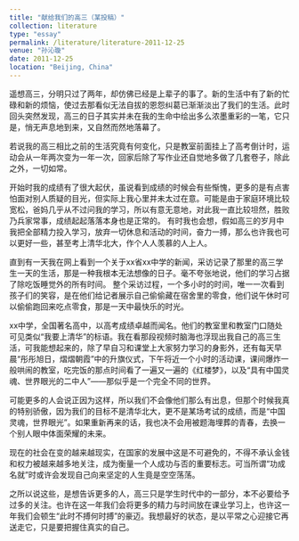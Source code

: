 ```yaml
---
title: "献给我们的高三（某投稿）"
collection: literature
type: "essay"
permalink: /literature/literature-2011-12-25
venue: "孙沁璇"
date: 2011-12-25
location: "Beijing, China"
---
```



遥想高三，分明只过了两年，却仿佛已经是上辈子的事了。新的生活中有了新的忙碌和新的烦恼，使过去那看似无法自拔的恩怨纠葛已渐渐淡出了我们的生活。此时回头突然发现，高三的日子其实并未在我的生命中绘出多么浓墨重彩的一笔，它只是，悄无声息地到来，又自然而然地落幕了。

若说我的高三相比之前的生活究竟有何变化，只是教室前面挂上了高考倒计时，运动会从一年两次变为一年一次，回家后除了写作业还自觉地多做了几套卷子，除此之外，一切如常。

开始时我的成绩有了很大起伏，虽说看到成绩的时候会有些惭愧，更多的是有点害怕面对别人质疑的目光，但实际上我心里并未太过在意。可能是由于家庭环境比较宽松，爸妈几乎从不过问我的学习，所以有意无意地，对此我一直比较坦然，胜败乃兵家常事，成绩起起落落本身也是正常的。
有时我也会想，假如高三的岁月中我把全部精力投入学习，放弃一切休息和活动的时间，奋力一搏，那么也许我也可以更好一些，甚至考上清华北大，作个人人羡慕的人上人。

直到有一天我在网上看到一个关于xx省xx中学的新闻，采访记录了那里的高三学生一天的生活，那是一种我根本无法想像的日子。毫不夸张地说，他们的学习占据了除吃饭睡觉外的所有时间。
整个采访过程，一个多小时的时间，唯一一次看到孩子们的笑容，是在他们给记者展示自己偷偷藏在宿舍里的零食，他们说午休时可以偷偷跑回来吃点零食，那是一天中最快乐的时光。

xx中学，全国著名高中，以高考成绩卓越而闻名。他们的教室里和教室门口随处可见类似“我要上清华”的标语。我在看那段视频时脑海也浮现出我自己的高三生活，可我能想起来的，除了早自习和课堂上大家努力学习的身影外，还有每天早晨“彤彤旭日，熠熠朝霞”中的升旗仪式，下午将近一个小时的活动课，课间爆炸一般哄闹的教室，吃完饭的那点时间看了一遍又一遍的《红楼梦》，以及“具有中国灵魂、世界眼光的二中人”——那似乎是一个完全不同的世界。

可能更多的人会说正因为这样，所以我们不会像他们那么有出息，但那个时候我真的特别骄傲，因为我们的目标不是清华北大，更不是某场考试的成绩，而是“中国灵魂，世界眼光”。如果重新再来的话，我也决不会用被题海埋葬的青春，去换一个别人眼中体面荣耀的未来。

现在的社会在变的越来越现实，在国家的发展中这是不可避免的，不得不承认金钱和权力被越来越多地关注，成为衡量一个人成功与否的重要标志。可当所谓“功成名就”时或许会发现自己向来坚定的人生竟是空空荡荡。

之所以说这些，是想告诉更多的人，高三只是学生时代中的一部分，本不必要给予过多的关注。也许在这一年我们会将更多的精力与时间放在课业学习上，也许这一年我们会顿生“此时不搏何时搏”的豪迈。我想最好的状态，是以平常之心迎接它再送走它，只是要把握住真实的自己。
